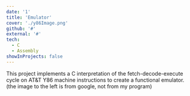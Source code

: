 ```yaml
---
date: '1'
title: 'Emulator'
cover: './y86Image.png'
github: '#'
external: '#'
tech:
  - C
  - Assembly
showInProjects: false
---
```


This project implements a C interpretation of the fetch-decode-execute cycle on AT&T Y86 machine instructions to create a functional emulator. (the image to the left is from google, not from my program)
